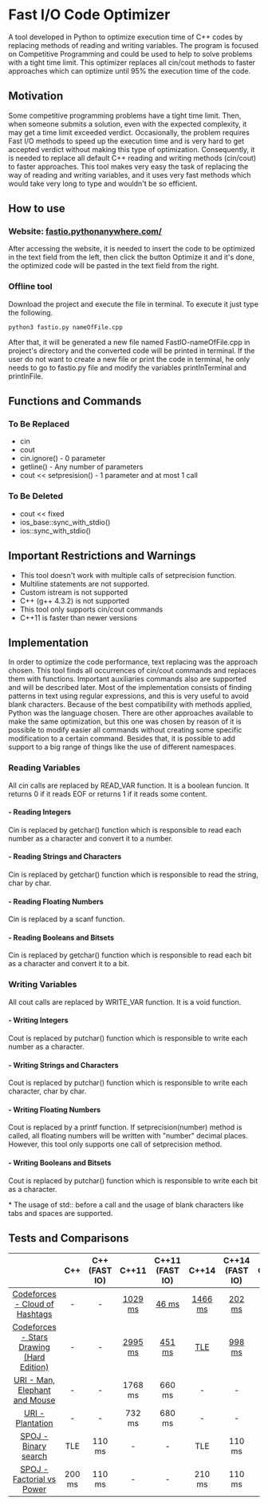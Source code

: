 # Fast I/O Code Optimizer
A tool developed in Python to optimize execution time of C++ codes by replacing methods of reading and writing variables. The program is focused on Competitive Programming and could be used to help to solve problems with a tight time limit. This optimizer replaces all cin/cout methods to faster approaches which can optimize until 95% the execution time of the code.

## Motivation
Some competitive programming problems have a tight time limit.  Then, when someone submits a solution, even with the expected complexity, it may get a time limit exceeded verdict. Occasionally, the problem requires Fast I/O methods to speed up the execution time and is very hard to get accepted verdict without making this type of optimization. Consequently, it is needed to replace all default C++ reading and writing methods (cin/cout) to faster approaches.  This tool makes very easy the task of replacing the way of reading and writing variables, and it uses very fast methods which would take very long to type and wouldn't be so efficient.

## How to use

### Website: [fastio.pythonanywhere.com/](http://fastio.pythonanywhere.com/)
After accessing the website, it is needed to insert the code to be optimized in the text field from the left, then click the button Optimize it and it's done, the optimized code will be pasted in the text field from the right.

### Offline tool
Download the project and execute the file in terminal. To execute it just type the following.
```shell
python3 fastio.py nameOfFile.cpp
```
After that, it will be generated a new file named FastIO-nameOfFile.cpp in project's directory and the converted code will be printed in terminal.
If the user do not want to create a new file or print the code in terminal, he only needs to go to fastio.py file and modify the variables printInTerminal and printInFile.

## Functions and Commands

### To Be Replaced 
* cin
* cout
* cin.ignore() - 0 parameter
* getline() - Any number of parameters
* cout << setpresision() - 1 parameter and at most 1 call

### To Be Deleted
* cout << fixed
* ios_base::sync_with_stdio()
* ios::sync_with_stdio()

## Important Restrictions and Warnings
* This tool doesn't work with multiple calls of setprecision function.
* Multiline statements are not supported.
* Custom istream is not supported
* C++ (g++ 4.3.2) is not supported
* This tool only supports cin/cout commands
* C++11 is faster than newer versions

## Implementation
In order to optimize the code performance, text replacing was the approach chosen. This tool finds all occurrences of cin/cout commands and replaces them with functions. Important auxiliaries commands also are supported and will be described later. Most of the implementation consists of finding patterns in text using regular expressions, and this is very useful to avoid blank characters. Because of the best compatibility with methods applied, Python was the language chosen. There are other approaches available to make the same optimization, but this one was chosen by reason of it is possible to modify easier all commands without creating some specific modification to a certain command. Besides that, it is possible to add support to a big range of things like the use of different namespaces.

### Reading Variables

All cin calls are replaced by READ_VAR function. It is a boolean funcion. It returns 0 if it reads EOF or returns 1 if it reads some content.

#### - Reading Integers
Cin is replaced by getchar() function which is responsible to read each number as a character and convert it to a number.

#### - Reading Strings and Characters 
Cin is replaced by getchar() function which is responsible to read the string, char by char.

#### - Reading Floating Numbers
Cin is replaced by a scanf function.

#### - Reading Booleans and Bitsets
Cin is replaced by getchar() function which is responsible to read each bit as a character and convert it to a bit.

### Writing Variables

All cout calls are replaced by WRITE_VAR function. It is a void function.

#### - Writing Integers
Cout is replaced by putchar() function which is responsible to write each number as a character.

#### - Writing Strings and Characters
Cout is replaced by putchar() function which is responsible to write each character, char by char.

#### - Writing Floating Numbers
Cout is replaced by a printf function. If setprecision(number) method is called, all floating numbers will be written with "number" decimal places. However, this tool only supports one call of setprecision method.  

#### - Writing Booleans and Bitsets
Cout is replaced by putchar() function which is responsible to write each bit as a character.

\* The usage of std:: before a call and the usage of blank characters like tabs and spaces are supported.


## Tests and Comparisons

| | C++ | C++ (FAST IO) | C++11 | C++11 (FAST IO) | C++14 | C++14 (FAST IO) | C++17 | C++17 (FAST IO) |
|:-----:|:-----:|:-----:|:-----:|:-----:|:-----:|:-----:|:-----:|:-----:|
| [Codeforces - Cloud of Hashtags](https://codeforces.com/problemset/problem/777/D) | - | - | [1029 ms](https://codeforces.com/contest/777/submission/50339133) | [46 ms](https://codeforces.com/contest/777/submission/50339821) |[1466 ms](https://codeforces.com/contest/777/submission/50339845) | [202 ms](https://codeforces.com/contest/777/submission/50339825) | [1528 ms](https://codeforces.com/contest/777/submission/50339847) | [187 ms](https://codeforces.com/contest/777/submission/50339831) |
| [Codeforces - Stars Drawing (Hard Edition)](https://codeforces.com/contest/1015/problem/E2) | - | - | [2995 ms](https://codeforces.com/contest/1015/submission/50340528) | [451 ms](https://codeforces.com/contest/1015/submission/50340563) | [TLE](https://codeforces.com/contest/1015/submission/50340572) | [998 ms](https://codeforces.com/contest/1015/submission/50340578) | [TLE](https://codeforces.com/contest/1015/submission/50340600) | [997 ms](https://codeforces.com/contest/1015/submission/50340602)  |
| [URI - Man, Elephant and Mouse](https://www.urionlinejudge.com.br/judge/en/problems/view/1477) | - | - | 1768 ms | 660 ms | - | - | 1780 ms | 728 ms |
| [URI - Plantation](https://www.urionlinejudge.com.br/judge/en/problems/view/2772) | - | - | 732 ms | 680 ms | - | - | 952 ms | 896 ms |
| [SPOJ - Binary search](https://www.spoj.com/problems/BSEARCH1/) | TLE | 110 ms | - | - | TLE | 110 ms | - | - |
| [SPOJ - Factorial vs Power](https://www.spoj.com/problems/FACVSPOW/) | 200 ms | 110 ms | - | - | 210 ms | 110 ms | - | - |
